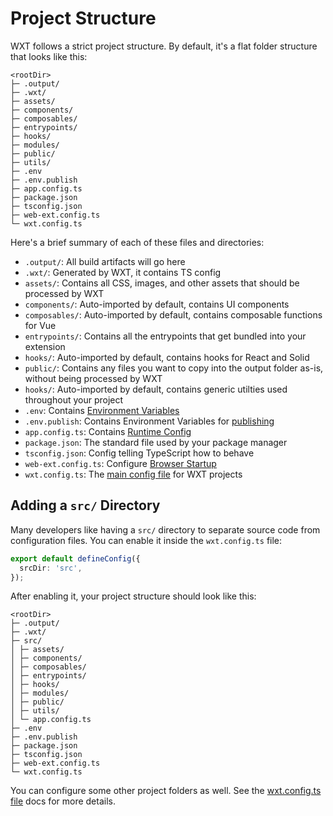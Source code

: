 # Project Structure

WXT follows a strict project structure. By default, it's a flat folder structure that looks like this:

```
<rootDir>
├─ .output/
├─ .wxt/
├─ assets/
├─ components/
├─ composables/
├─ entrypoints/
├─ hooks/
├─ modules/
├─ public/
├─ utils/
├─ .env
├─ .env.publish
├─ app.config.ts
├─ package.json
├─ tsconfig.json
├─ web-ext.config.ts
└─ wxt.config.ts
```

Here's a brief summary of each of these files and directories:

- `.output/`: All build artifacts will go here
- `.wxt/`: Generated by WXT, it contains TS config
- `assets/`: Contains all CSS, images, and other assets that should be processed by WXT
- `components/`: Auto-imported by default, contains UI components
- `composables/`: Auto-imported by default, contains composable functions for Vue
- `entrypoints/`: Contains all the entrypoints that get bundled into your extension
- `hooks/`: Auto-imported by default, contains hooks for React and Solid
- `public/`: Contains any files you want to copy into the output folder as-is, without being processed by WXT
- `hooks/`: Auto-imported by default, contains generic utilties used throughout your project
- `.env`: Contains [Environment Variables](/guide/config/runtime#environment-variables)
- `.env.publish`: Contains Environment Variables for [publishing](/guide/production/publishing)
- `app.config.ts`: Contains [Runtime Config](/guide/config/runtime)
- `package.json`: The standard file used by your package manager
- `tsconfig.json`: Config telling TypeScript how to behave
- `web-ext.config.ts`: Configure [Browser Startup](/guide/config/browser-startup)
- `wxt.config.ts`: The [main config file](/guide/config/wxt) for WXT projects

## Adding a `src/` Directory

Many developers like having a `src/` directory to separate source code from configuration files. You can enable it inside the `wxt.config.ts` file:

```ts
export default defineConfig({
  srcDir: 'src',
});
```

After enabling it, your project structure should look like this:

```
<rootDir>
├─ .output/
├─ .wxt/
├─ src/
│ ├─ assets/
│ ├─ components/
│ ├─ composables/
│ ├─ entrypoints/
│ ├─ hooks/
│ ├─ modules/
│ ├─ public/
│ ├─ utils/
│ └─ app.config.ts
├─ .env
├─ .env.publish
├─ package.json
├─ tsconfig.json
├─ web-ext.config.ts
└─ wxt.config.ts
```

You can configure some other project folders as well. See the [wxt.config.ts file](/guide/config/wxt#directories) docs for more details.
